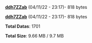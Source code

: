 [**ddh7ZZab**](/data/ddh7ZZab.txt) (04/11/22 - 23:17)- 818 bytes

[**ddh7ZZab**](/data/ddh7ZZab.txt) (04/11/22 - 23:17)- 818 bytes

**Total Datas**: 1701

**Total Size**: 9.66 MB / 9.7 MB